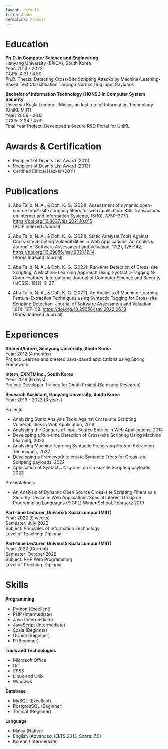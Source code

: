 ```yaml
---
layout: default
title: About
permalink: /about/
---
```


# Education

**Ph.D. in Computer Science and Engineering**<br />
Hanyang University (ERICA), South Korea<br />
Year: 2013 - 2022<br />
CGPA: 4.31 / 4.50<br />
Ph.D. Thesis: Detecting Cross-Site Scripting Attacks by Machine-Learning-Based Text Classification Through Normalizing Input Payloads

**Bachelor of Information Technology (HONS.) in Computer System Security**<br />
Universiti Kuala Lumpur - Malaysian Institute of Information Technology (UniKL MIIT)<br />
Year: 2009 - 2013<br />
CGPA: 3.24 / 4.00<br />
Final Year Project: Developed a Secure R&D Portal for UniKL

# Awards & Certification
- Recipient of Dean's List Award (2011)
- Recipient of Dean's List Award (2012)
- Certified Ethical Hacker (2011)

# Publications

1.	Abu Talib, N. A., & Doh, K. G. (2021). Assessment of dynamic open-source cross-site scripting filters for web application. KSII Transactions on Internet and Information Systems, 15(10), 3750–3770. <https://doi.org/10.3837/tiis.2021.10.015>.<br />
(SCIE Indexed Journal)

2.	Abu Talib, N. A., & Doh, K. G. (2021). Static Analysis Tools Against Cross-site Scripting Vulnerabilities in Web Applications: An Analysis. Journal of Software Assessment and Valuation, 17(2), 125–142. <https://doi.org/10.29056/jsav.2021.12.14>.<br />
(Korea Indexed Journal)

3.	Abu Talib, N. A., & Doh, K. G. (2022). Run-time Detection of Cross-site Scripting: A Machine-Learning Approach Using Syntactic-Tagging N-Gram Features. International Journal of Computer Science and Security (IJCSS), 16(2), 9–27

4.	Abu Talib, N. A., & Doh, K. G. (2022). An Analysis of Machine-Learning Feature-Extraction Techniques using Syntactic Tagging for Cross-site Scripting Detection. Journal of Software Assessment and Valuation, 18(1), 107–118. <https://doi.org/10.29056/jsav.2022.06.13><br />
(Korea Indexed Journal)

# Experiences

**Student/Intern, Semyung University, South Korea**<br />
Year: 2012 (4 months)<br />
Project: Learned and created Java-based applications using Spring Framework<br />

**Intern, EXNTU Inc., South Korea**<br />
Year: 2018 (6 days)<br />
Project: Developer Trainee for Chatti Project (Samsung Research)<br />

**Research Assistant, Hanyang University, South Korea**<br />
Year: 2019 - 2022 (3 years)<br />

Projects:
- Analyzing Static Analysis Tools Against Cross-site Scripting Vulnerabilities in Web Application, 2018
- Analyzing the Dangers of Input Source Entries in Web Applications, 2018
- Developing a Run-time Detection of Cross-site Scripting Using Machine Learning, 2022
- Analyzing Machine-learning Syntactic Preserving Feature Extraction Techniques, 2022
- Developing a Framework to create Syntactic Trees for Cross-site Scripting payloads, 2022
- Application of Syntactic N-grams on Cross-site Scripting payloads, 2022 

Presentations:
- An Analysis of Dynamic Open Source Cross-site Scripting Filters as a Security Device in Web Applications
Special Interest Group on Programming Languages (SIGPL) Winter School, February 2019

**Part-time Lecturer, Universiti Kuala Lumpur (MIIT)**<br />
Year: 2022 (9 weeks)<br />
Semester: July 2022<br />
Subject: Principles of Information Technology<br />
Level of Teaching: Diploma

**Part-time Lecturer, Universiti Kuala Lumpur (MIIT)**<br />
Year: 2022 (Current)<br />
Semester: October 2022<br />
Subject: PHP Web Programming<br />
Level of Teaching: Diploma

# Skills

**Programming**
- Python (Excellent)
- PHP (Intermediate)
- Java (Intermediate)
- JavaScript (Intermediate)
- Scala (Beginner)
- OCaml (Beginner)
- R (Beginner)

**Tools and Technologies**
- Microsoft Office
- Git
- SPSS
- Linux and Unix
- Windows

**Database**
- MySQL (Excellent)
- PostgresSQL (Beginner)
- Tomcat (Beginner)

**Language**
- Malay (Native)
- English (Advanced, IELTS 2013, Score: 7.0)
- Korean (Intermediate)

